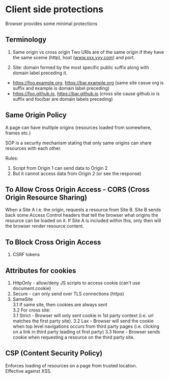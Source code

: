 # Client side protections

Browser provides some minimal protections

## Terminology
1. Same origin vs cross origin
Two URIs are of the same origin if they have the same sceme (http), host (www.xxx.yyy.com) and port.

2. Site: domain formed by the most specific public suffix along with domain label preceding it.  
* https://foo.example.org, https://bar.example.org (same site casue org is suffix and example is domain label preceding)
* https://foo.github.io, https://bar.github.io (cross site cause github.io is suffix and foo/bar are domain labels preceding)

## Same Origin Policy  
A page can have multiple origins (resources loaded from somewhere, frames etc.)  

SOP is a security mechanism stating that only same origins can share resources with each other.   

Rules:  
1. Script from Origin 1 can send data to Origin 2  
2. But it cannot access data from Origin 2 (or see the response)  

## To Allow Cross Origin Access - CORS (Cross Origin Resource Sharing)

When a Site A i.e. the origin, requests a resource from Site B. Site B sends back some Access Control headers that tell the browser what origins the resource can be loaded on it. If Site A is included within this, only then will the browser render resource content.

## To Block Cross Origin Access
1. CSRF tokens

## Attributes for cookies
1. HttpOnly - allow/deny JS scripts to access cookie (can't use document.cookie)
2. Secure - can only send over TLS connections (https)
3. SameSite   
    3.1 If same site, then cookies are always sent  
    3.2 For cross site:       
        3.1 Strict  - Browser will only sent cookie in 1st party context (i.e. url matches the first party site). 
        3.2 Lax - Browser will send the cookie when top level navigations occurs from third party pages (i.e. clicking on a link in third party leading ot first party)
        3.3 None - Browser sends cookie when requesting a resource on the third party site.


## CSP (Content Security Policy)
Enforces loading of resources on a page from trusted location.   
Effective against XSS.



